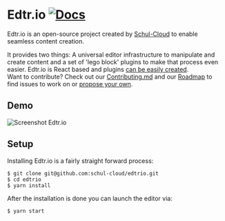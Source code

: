 # Edtr.io [![Docs](https://img.shields.io/badge/docs-Gitbook.io-lightgrey.svg)](https://edtrio.gitbook.io/docs) 

Edtr.io is an open-source project created by [Schul-Cloud](https://github.com/schul-cloud) to enable seamless content creation.

It provides two things: A universal editor infrastructure to manipulate and create content and a set of 'lego block' plugins to make that process even easier. Edtr.io is React based and plugins [can be easily created](Develop_plugins.md).<br />
Want to contribute? Check out our [Contributing.md](https://github.com/schul-cloud/edtrio/blob/master/.github/CONTRIBUTING.md)  and our [Roadmap](https://github.com/schul-cloud/edtrio/projects/1) to find issues to work on or [propose your own](https://github.com/schul-cloud/edtrio/issues).

## Demo
![Screenshot Edtr.io](https://github.com/schul-cloud/edtrio/raw/docs-init/docs/screenshot_editor.png "Edtr.io screenshot")

## Setup
Installing Edtr.io is a fairly straight forward process:

```shell
$ git clone git@github.com:schul-cloud/edtrio.git
$ cd edtrio
$ yarn install
```

After the installation is done you can launch the editor via:

```shell
$ yarn start
```
